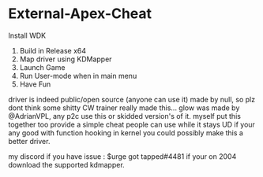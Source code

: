 # External-Apex-Cheat

Install WDK
1) Build in Release x64
2) Map driver using KDMapper
3) Launch Game
4) Run User-mode when in main menu
5) Have Fun 

driver is indeed public/open source (anyone can use it) made by null, so plz dont think some shitty CW trainer really made this...
glow was made by @AdrianVPL, any p2c use this or skidded version's of it. myself put this together too provide a simple cheat people can use while it stays UD
if your any good with function hooking in kernel you could possibly make this a better driver.

my discord if you have issue :  $urge got tapped#4481
if your on 2004 download the supported kdmapper.
